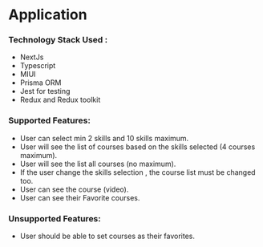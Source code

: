 # Application

### Technology Stack Used :
- NextJs
- Typescript
- MIUI
- Prisma ORM
- Jest for testing
- Redux and Redux toolkit

### Supported Features:
- User can select min 2 skills and 10 skills maximum.
- User will see the list of courses based on the skills selected (4 courses maximum).
- User will see the list all courses (no maximum).
- If the user change the skills selection , the course list must be changed too.
- User can see the course (video).
- User can see their Favorite courses.

### Unsupported Features:
- User should be able to set courses as their favorites.
